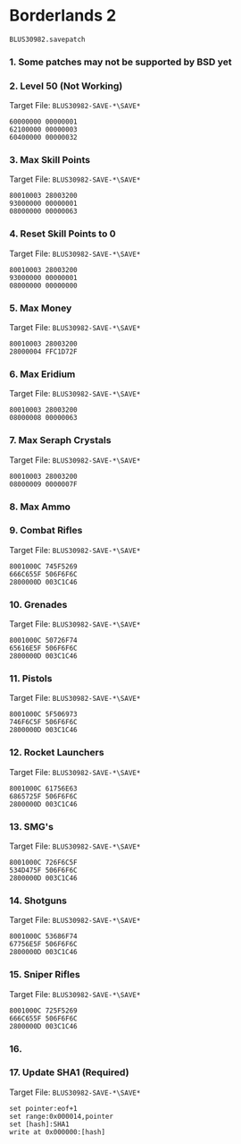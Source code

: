 #  Borderlands 2 

`BLUS30982.savepatch`

### 1.  Some patches may not be supported by BSD yet
### 2. Level 50 (Not Working)

Target File: `BLUS30982-SAVE-*\SAVE*`

```
60000000 00000001
62100000 00000003
60400000 00000032
```

### 3. Max Skill Points

Target File: `BLUS30982-SAVE-*\SAVE*`

```
80010003 28003200
93000000 00000001
08000000 00000063
```

### 4. Reset Skill Points to 0

Target File: `BLUS30982-SAVE-*\SAVE*`

```
80010003 28003200
93000000 00000001
08000000 00000000
```

### 5. Max Money

Target File: `BLUS30982-SAVE-*\SAVE*`

```
80010003 28003200
28000004 FFC1D72F
```

### 6. Max Eridium

Target File: `BLUS30982-SAVE-*\SAVE*`

```
80010003 28003200
08000008 00000063
```

### 7. Max Seraph Crystals

Target File: `BLUS30982-SAVE-*\SAVE*`

```
80010003 28003200
08000009 0000007F
```

### 8. Max Ammo
### 9. Combat Rifles

Target File: `BLUS30982-SAVE-*\SAVE*`

```
8001000C 745F5269
666C655F 506F6F6C
2800000D 003C1C46
```

### 10. Grenades

Target File: `BLUS30982-SAVE-*\SAVE*`

```
8001000C 50726F74
65616E5F 506F6F6C
2800000D 003C1C46
```

### 11. Pistols

Target File: `BLUS30982-SAVE-*\SAVE*`

```
8001000C 5F506973
746F6C5F 506F6F6C
2800000D 003C1C46
```

### 12. Rocket Launchers

Target File: `BLUS30982-SAVE-*\SAVE*`

```
8001000C 61756E63
6865725F 506F6F6C
2800000D 003C1C46
```

### 13. SMG's

Target File: `BLUS30982-SAVE-*\SAVE*`

```
8001000C 726F6C5F
534D475F 506F6F6C
2800000D 003C1C46
```

### 14. Shotguns

Target File: `BLUS30982-SAVE-*\SAVE*`

```
8001000C 53686F74
67756E5F 506F6F6C
2800000D 003C1C46
```

### 15. Sniper Rifles

Target File: `BLUS30982-SAVE-*\SAVE*`

```
8001000C 725F5269
666C655F 506F6F6C
2800000D 003C1C46
```

### 16. 
### 17. Update SHA1 (Required)

Target File: `BLUS30982-SAVE-*\SAVE*`

```
set pointer:eof+1
set range:0x000014,pointer
set [hash]:SHA1
write at 0x000000:[hash]
```

